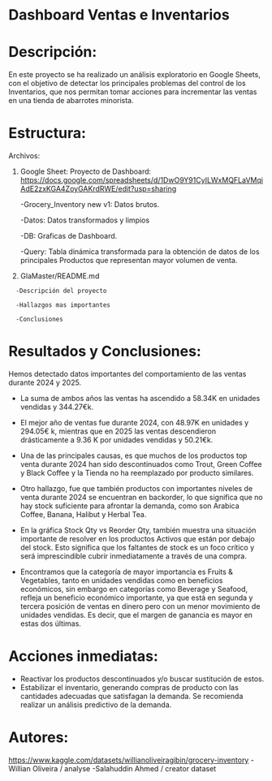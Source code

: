 # Dashboard Ventas e Inventarios

# Descripción:
En este proyecto se ha realizado un análisis exploratorio en Google Sheets, con el objetivo de detectar los principales problemas del control de los Inventarios, que nos permitan tomar acciones para incrementar las ventas en una tienda de abarrotes minorista.
# Estructura:
Archivos: 
  1.	Google Sheet: Proyecto de Dashboard: https://docs.google.com/spreadsheets/d/1DwO9Y91CyILWxMQFLaVMqiAdE2zxKGA4ZoyGAKrdRWE/edit?usp=sharing
     
        -Grocery_Inventory new v1: Datos brutos.
    	
    	  -Datos: Datos transformados y limpios
    	
        -DB: Graficas de Dashboard.
    	
        -Query: Tabla dinámica transformada para la obtención de datos de los principales Productos que representan mayor volumen de venta.
    	
  2.	GlaMaster/README.md
     
      -Descripción del proyecto 
      
      -Hallazgos mas importantes
      
      -Conclusiones
      

# Resultados y Conclusiones:
Hemos detectado datos importantes del comportamiento de las ventas durante 2024 y 2025. 
-	La suma de ambos años las ventas ha ascendido a 58.34K en unidades vendidas y 344.27€k.

-	El mejor año de ventas fue durante 2024, con 48.97K en unidades y 294.05€ k, mientras que en 2025 las ventas descendieron drásticamente a 9.36 K por unidades vendidas y 50.21€k.

-	Una de las principales causas, es que muchos de los productos top venta durante 2024 han sido descontinuados como Trout, Green Coffee y Black Coffee y la Tienda no ha reemplazado por producto similares.

-	Otro hallazgo, fue que también productos con importantes niveles de venta durante 2024 se encuentran en backorder, lo que significa que no hay stock suficiente para afrontar la demanda, como son Arabica Coffee, Banana, Halibut y Herbal Tea.

-	En la gráfica Stock Qty vs Reorder Qty, también muestra una situación importante de resolver en los productos Activos que están por debajo del stock. Esto significa que los faltantes de stock es un foco crítico y será imprescindible cubrir inmediatamente a través de una compra.

-	Encontramos que la categoría de mayor importancia es Fruits & Vegetables, tanto en unidades vendidas como en beneficios económicos, sin embargo en categorías como Beverage y Seafood, refleja un beneficio económico importante, ya que está en segunda y tercera posición de ventas en dinero pero con un menor movimiento de unidades vendidas. Es decir, que el margen de ganancia es mayor en estas dos últimas.



# Acciones inmediatas:
-	Reactivar los productos descontinuados y/o buscar sustitución de estos.
-	Estabilizar el inventario, generando compras de producto con las cantidades adecuadas que satisfagan la demanda. Se recomienda realizar un análisis predictivo de la demanda.

# Autores:
https://www.kaggle.com/datasets/willianoliveiragibin/grocery-inventory
-Willian Oliveira / analyse
-Salahuddin Ahmed / creator dataset

